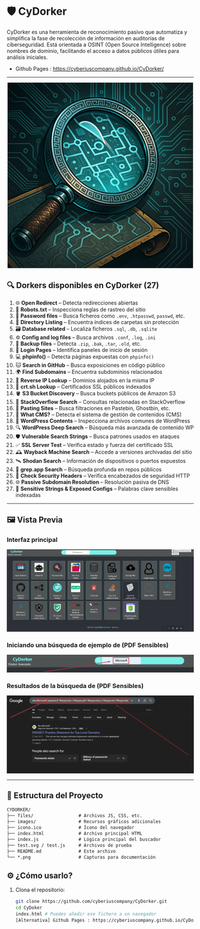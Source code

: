 # 🛡️ CyDorker

CyDorker es una herramienta de reconocimiento pasivo que automatiza y simplifica la fase de recolección de información en auditorías de ciberseguridad. Está orientada a OSINT (Open Source Intelligence) sobre nombres de dominio, facilitando el acceso a datos públicos útiles para análisis iniciales.

- Github Pages : https://cyberiuscompany.github.io/CyDorker/

---

<p align="center">
  <img src="icono.png" alt="Banner" width="500"/>
</p

---

## 🔍 Dorkers disponibles en CyDorker (27)

1. 🌐 **Open Redirect** – Detecta redirecciones abiertas
2. 🤖 **Robots.txt** – Inspecciona reglas de rastreo del sitio
3. 🔑 **Password files** – Busca ficheros como `.env`, `.htpasswd`, `passwd`, etc.
4. 📂 **Directory Listing** – Encuentra índices de carpetas sin protección
5. 🗃️ **Database related** – Localiza ficheros `.sql`, `.db`, `.sqlite`
6. ⚙️ **Config and log files** – Busca archivos `.conf`, `.log`, `.ini`
7. 💾 **Backup files** – Detecta `.zip`, `.bak`, `.tar`, `.old`, etc.
8. 🔐 **Login Pages** – Identifica paneles de inicio de sesión
9. 💻 **phpinfo()** – Detecta páginas expuestas con `phpinfo()`
10. 🐱 **Search in GitHub** – Busca exposiciones en código público
11. 🌍 **Find Subdomains** – Encuentra subdominios relacionados
12. 🔁 **Reverse IP Lookup** – Dominios alojados en la misma IP
13. 📜 **crt.sh Lookup** – Certificados SSL públicos indexados
14. 🪣 **S3 Bucket Discovery** – Busca buckets públicos de Amazon S3
15. 💬 **StackOverflow Search** – Consultas relacionadas en StackOverflow
16. 📄 **Pasting Sites** – Busca filtraciones en Pastebin, Ghostbin, etc.
17. 🧩 **What CMS?** – Detecta el sistema de gestión de contenidos (CMS)
18. 📝 **WordPress Contents** – Inspecciona archivos comunes de WordPress
19. 🔍 **WordPress Deep Search** – Búsqueda más avanzada de contenido WP
20. 🛡️ **Vulnerable Search Strings** – Busca patrones usados en ataques
21. ✅ **SSL Server Test** – Verifica estado y fuerza del certificado SSL
22. 🕰️ **Wayback Machine Search** – Accede a versiones archivadas del sitio
23. 🛰️ **Shodan Search** – Información de dispositivos o puertos expuestos
24. 🧠 **grep.app Search** – Búsqueda profunda en repos públicos
25. 🛑 **Check Security Headers** – Verifica encabezados de seguridad HTTP
26. 🌐 **Passive Subdomain Resolution** – Resolución pasiva de DNS
27. 🧾 **Sensitive Strings & Exposed Configs** – Palabras clave sensibles indexadas

---

## 🖼️ Vista Previa

### Interfaz principal
![index](./index.png)

### Iniciando una búsqueda de ejemplo de (PDF Sensibles)
![Iniciando Búsqueda](./Iniciando%20Busqueda.png)

### Resultados de la búsqueda de (PDF Sensibles)
![Resultado de la Búsqueda](./Resultado%20Busqueda.png)

---

## 🧩 Estructura del Proyecto

```plaintext
CYDORKER/
├── files/                 # Archivos JS, CSS, etc.
├── images/                # Recursos gráficos adicionales
├── icono.ico              # Ícono del navegador
├── index.html             # Archivo principal HTML
├── index.js               # Lógica principal del buscador
├── test.svg / test.js     # Archivos de prueba
├── README.md              # Este archivo
└── *.png                  # Capturas para documentación
```

## ⚙️ ¿Cómo usarlo?

1. Clona el repositorio:
   ```bash
   git clone https://github.com/cyberiuscompany/CyDorker.git
   cd CyDoker
   index.html # Puedes añadir ese fichero a un navegador
   [Alternativa] Github Pages : https://cyberiuscompany.github.io/CyDorker/
    ```
